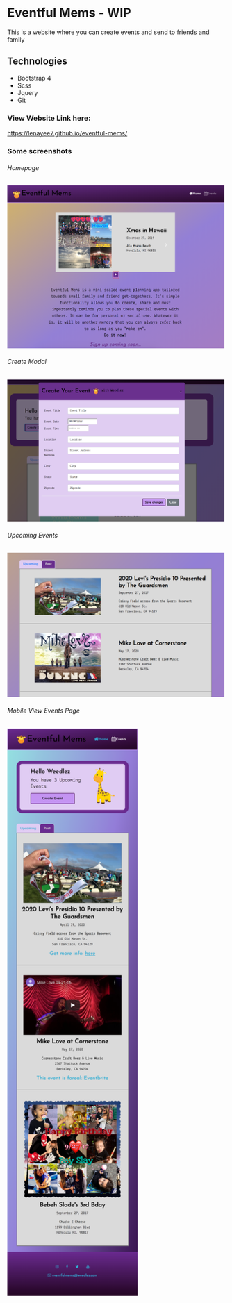 # Eventful Mems - WIP
This is a website where you can create events and send to friends and family

## Technologies
* Bootstrap 4
* Scss
* Jquery
* Git

### View Website Link here: 
https://lenayee7.github.io/eventful-mems/

### Some screenshots

###### Homepage
<img src="https://github.com/lenayee7/eventful-mems/blob/master/img/homepage.png" width="500" />

###### Create Modal
<img src="https://github.com/lenayee7/eventful-mems/blob/master/img/create-modal.png" width="500" />

###### Upcoming Events
<img src="https://github.com/lenayee7/eventful-mems/blob/master/img/upcoming-events.png" width="500" />

###### Mobile View Events Page
<img src="https://github.com/lenayee7/eventful-mems/blob/master/img/mobile-events-page.png" width="300" />
